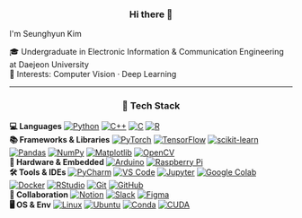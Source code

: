<div align="center">
  
### Hi there 👋
</div>

I'm Seunghyun Kim

🎓 Undergraduate in Electronic Information & Communication Engineering at Daejeon University  
🔭 Interests: Computer Vision · Deep Learning

---  
<div align="center">
  
### 🧰 Tech Stack
</div>

**💻 Languages** 
[![Python](https://img.shields.io/badge/Python-3776AB?logo=python&logoColor=white)](https://www.python.org/) 
[![C++](https://img.shields.io/badge/C%2B%2B-00599C?logo=c%2B%2B&logoColor=white)](https://isocpp.org/) 
[![C](https://img.shields.io/badge/C-A8B9CC?logo=c&logoColor=white)](https://en.wikipedia.org/wiki/C_(programming_language)) 
[![R](https://img.shields.io/badge/R-276DC3?logo=r&logoColor=white)](https://www.r-project.org/)  
**📚 Frameworks & Libraries** 
[![PyTorch](https://img.shields.io/badge/PyTorch-EE4C2C?logo=pytorch&logoColor=white)](https://pytorch.org/) 
[![TensorFlow](https://img.shields.io/badge/TensorFlow-FF6F00?logo=tensorflow&logoColor=white)](https://www.tensorflow.org/) 
[![scikit-learn](https://img.shields.io/badge/scikit--learn-F7931E?logo=scikit-learn&logoColor=white)](https://scikit-learn.org/) 
[![Pandas](https://img.shields.io/badge/Pandas-150458?logo=pandas&logoColor=white)](https://pandas.pydata.org/) 
[![NumPy](https://img.shields.io/badge/NumPy-013243?logo=numpy&logoColor=white)](https://numpy.org/) 
[![Matplotlib](https://img.shields.io/badge/Matplotlib-11557c?logo=matplotlib&logoColor=white)](https://matplotlib.org/) 
[![OpenCV](https://img.shields.io/badge/OpenCV-5C3EE8?logo=opencv&logoColor=white)](https://opencv.org/)  
**🤖 Hardware & Embedded** 
[![Arduino](https://img.shields.io/badge/Arduino-00979D?logo=arduino&logoColor=white)](https://www.arduino.cc/) 
[![Raspberry Pi](https://img.shields.io/badge/Raspberry%20Pi-A22846?logo=raspberry-pi&logoColor=white)](https://www.raspberrypi.org/)  
**🛠 Tools & IDEs** 
[![PyCharm](https://img.shields.io/badge/PyCharm-000000?logo=pycharm&logoColor=white)](https://www.jetbrains.com/pycharm/) 
[![VS Code](https://img.shields.io/badge/VS%20Code-007ACC?logo=visualstudiocode&logoColor=white)](https://code.visualstudio.com/) 
[![Jupyter](https://img.shields.io/badge/Jupyter-F37626?logo=jupyter&logoColor=white)](https://jupyter.org/) 
[![Google Colab](https://img.shields.io/badge/Google%20Colab-F9AB00?logo=googlecolab&logoColor=white)](https://colab.research.google.com/) 
[![Docker](https://img.shields.io/badge/Docker-2496ED?logo=docker&logoColor=white)](https://www.docker.com/) 
[![RStudio](https://img.shields.io/badge/RStudio-75AADB?logo=rstudio&logoColor=white)](https://posit.co/download/rstudio-desktop/) 
[![Git](https://img.shields.io/badge/Git-F05032?logo=git&logoColor=white)](https://git-scm.com/) 
[![GitHub](https://img.shields.io/badge/GitHub-181717?logo=github&logoColor=white)](https://github.com/)  
**🤝 Collaboration** 
[![Notion](https://img.shields.io/badge/Notion-000000?logo=notion&logoColor=white)](https://www.notion.so/) 
[![Slack](https://img.shields.io/badge/Slack-4A154B?logo=slack&logoColor=white)](https://slack.com/) 
[![Figma](https://img.shields.io/badge/Figma-F24E1E?logo=figma&logoColor=white)](https://www.figma.com/)  
**🖥 OS & Env** 
[![Linux](https://img.shields.io/badge/Linux-FCC624?logo=linux&logoColor=black)](https://www.linux.org/) 
[![Ubuntu](https://img.shields.io/badge/Ubuntu-E95420?logo=ubuntu&logoColor=white)](https://ubuntu.com/) 
[![Conda](https://img.shields.io/badge/Conda-44A833?logo=anaconda&logoColor=white)](https://docs.conda.io/) 
[![CUDA](https://img.shields.io/badge/CUDA-76B900?logo=nvidia&logoColor=white)](https://developer.nvidia.com/cuda-zone)

<!--
**ksh0330/ksh0330** is a ✨ _special_ ✨ repository because its `README.md` (this file) appears on your GitHub profile.

Here are some ideas to get you started:

- 🔭 I’m currently working on ...
- 🌱 I’m currently learning ...
- 👯 I’m looking to collaborate on ...
- 🤔 I’m looking for help with ...
- 💬 Ask me about ...
- 📫 How to reach me: ...
- 😄 Pronouns: ...
- ⚡ Fun fact: ...
-->

